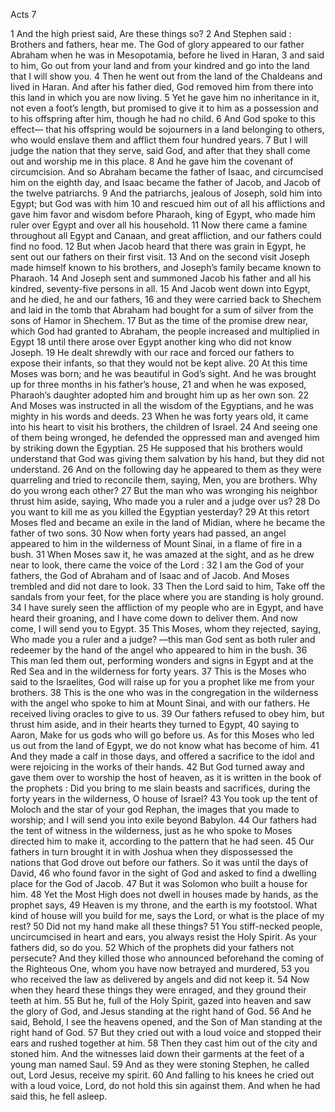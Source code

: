 Acts 7

1	And the high priest said, Are these things so?
2	And Stephen said : Brothers and fathers, hear me. The God of glory appeared to our father Abraham when he was in Mesopotamia, before he lived in Haran,
3	and said to him, Go out from your land and from your kindred and go into the land that I will show you.
4	Then he went out from the land of the Chaldeans and lived in Haran. And after his father died, God removed him from there into this land in which you are now living.
5	Yet he gave him no inheritance in it, not even a foot’s length, but promised to give it to him as a possession and to his offspring after him, though he had no child.
6	And God spoke to this effect— that his offspring would be sojourners in a land belonging to others, who would enslave them and afflict them four hundred years.
7	But I will judge the nation that they serve, said God, and after that they shall come out and worship me in this place.
8	And he gave him the covenant of circumcision. And so Abraham became the father of Isaac, and circumcised him on the eighth day, and Isaac became the father of Jacob, and Jacob of the twelve patriarchs.
9	And the patriarchs, jealous of Joseph, sold him into Egypt; but God was with him
10	and rescued him out of all his afflictions and gave him favor and wisdom before Pharaoh, king of Egypt, who made him ruler over Egypt and over all his household.
11	Now there came a famine throughout all Egypt and Canaan, and great affliction, and our fathers could find no food.
12	But when Jacob heard that there was grain in Egypt, he sent out our fathers on their first visit.
13	And on the second visit Joseph made himself known to his brothers, and Joseph’s family became known to Pharaoh.
14	And Joseph sent and summoned Jacob his father and all his kindred, seventy-five persons in all.
15	And Jacob went down into Egypt, and he died, he and our fathers,
16	and they were carried back to Shechem and laid in the tomb that Abraham had bought for a sum of silver from the sons of Hamor in Shechem.
17	But as the time of the promise drew near, which God had granted to Abraham, the people increased and multiplied in Egypt
18	until there arose over Egypt another king who did not know Joseph.
19	He dealt shrewdly with our race and forced our fathers to expose their infants, so that they would not be kept alive.
20	At this time Moses was born; and he was beautiful in God’s sight. And he was brought up for three months in his father’s house,
21	and when he was exposed, Pharaoh’s daughter adopted him and brought him up as her own son.
22	And Moses was instructed in all the wisdom of the Egyptians, and he was mighty in his words and deeds.
23	When he was forty years old, it came into his heart to visit his brothers, the children of Israel.
24	And seeing one of them being wronged, he defended the oppressed man and avenged him by striking down the Egyptian.
25	He supposed that his brothers would understand that God was giving them salvation by his hand, but they did not understand.
26	And on the following day he appeared to them as they were quarreling and tried to reconcile them, saying, Men, you are brothers. Why do you wrong each other?
27	But the man who was wronging his neighbor thrust him aside, saying, Who made you a ruler and a judge over us?
28	Do you want to kill me as you killed the Egyptian yesterday?
29	At this retort Moses fled and became an exile in the land of Midian, where he became the father of two sons.
30	Now when forty years had passed, an angel appeared to him in the wilderness of Mount Sinai, in a flame of fire in a bush.
31	When Moses saw it, he was amazed at the sight, and as he drew near to look, there came the voice of the Lord :
32	I am the God of your fathers, the God of Abraham and of Isaac and of Jacob. And Moses trembled and did not dare to look.
33	Then the Lord said to him, Take off the sandals from your feet, for the place where you are standing is holy ground.
34	I have surely seen the affliction of my people who are in Egypt, and have heard their groaning, and I have come down to deliver them. And now come, I will send you to Egypt.
35	This Moses, whom they rejected, saying, Who made you a ruler and a judge? —this man God sent as both ruler and redeemer by the hand of the angel who appeared to him in the bush.
36	This man led them out, performing wonders and signs in Egypt and at the Red Sea and in the wilderness for forty years.
37	This is the Moses who said to the Israelites, God will raise up for you a prophet like me from your brothers.
38	This is the one who was in the congregation in the wilderness with the angel who spoke to him at Mount Sinai, and with our fathers. He received living oracles to give to us.
39	Our fathers refused to obey him, but thrust him aside, and in their hearts they turned to Egypt,
40	saying to Aaron, Make for us gods who will go before us. As for this Moses who led us out from the land of Egypt, we do not know what has become of him.
41	And they made a calf in those days, and offered a sacrifice to the idol and were rejoicing in the works of their hands.
42	But God turned away and gave them over to worship the host of heaven, as it is written in the book of the prophets : Did you bring to me slain beasts and sacrifices, during the forty years in the wilderness, O house of Israel?
43	You took up the tent of Moloch and the star of your god Rephan, the images that you made to worship; and I will send you into exile beyond Babylon.
44	Our fathers had the tent of witness in the wilderness, just as he who spoke to Moses directed him to make it, according to the pattern that he had seen.
45	Our fathers in turn brought it in with Joshua when they dispossessed the nations that God drove out before our fathers. So it was until the days of David,
46	who found favor in the sight of God and asked to find a dwelling place for the God of Jacob.
47	But it was Solomon who built a house for him.
48	Yet the Most High does not dwell in houses made by hands, as the prophet says,
49	Heaven is my throne, and the earth is my footstool. What kind of house will you build for me, says the Lord, or what is the place of my rest?
50	Did not my hand make all these things?
51	You stiff-necked people, uncircumcised in heart and ears, you always resist the Holy Spirit. As your fathers did, so do you.
52	Which of the prophets did your fathers not persecute? And they killed those who announced beforehand the coming of the Righteous One, whom you have now betrayed and murdered,
53	you who received the law as delivered by angels and did not keep it.
54	Now when they heard these things they were enraged, and they ground their teeth at him.
55	But he, full of the Holy Spirit, gazed into heaven and saw the glory of God, and Jesus standing at the right hand of God.
56	And he said, Behold, I see the heavens opened, and the Son of Man standing at the right hand of God.
57	But they cried out with a loud voice and stopped their ears and rushed together at him.
58	Then they cast him out of the city and stoned him. And the witnesses laid down their garments at the feet of a young man named Saul.
59	And as they were stoning Stephen, he called out, Lord Jesus, receive my spirit.
60	And falling to his knees he cried out with a loud voice, Lord, do not hold this sin against them. And when he had said this, he fell asleep.

